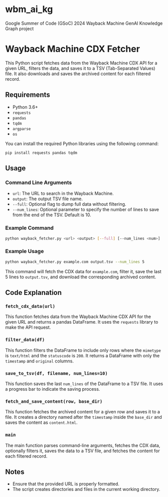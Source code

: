 # wbm_ai_kg
Google Summer of Code (GSoC) 2024 Wayback Machine GenAI Knowledge Graph project

# Wayback Machine CDX Fetcher

This Python script fetches data from the Wayback Machine CDX API for a given URL, filters the data, and saves it to a TSV (Tab-Separated Values) file. It also downloads and saves the archived content for each filtered record.

## Requirements

- Python 3.6+
- `requests`
- `pandas`
- `tqdm`
- `argparse`
- `os`

You can install the required Python libraries using the following command:
```
pip install requests pandas tqdm
```

## Usage

### Command Line Arguments

- `url`: The URL to search in the Wayback Machine.
- `output`: The output TSV file name.
- `--full`: Optional flag to dump full data without filtering.
- `--num_lines`: Optional parameter to specify the number of lines to save from the end of the TSV. Default is 10.

### Example Command

```bash
python wayback_fetcher.py <url> <output> [--full] [--num_lines <num>]
```

### Example Usage

```bash
python wayback_fetcher.py example.com output.tsv --num_lines 5
```

This command will fetch the CDX data for `example.com`, filter it, save the last 5 lines to `output.tsv`, and download the corresponding archived content.

## Code Explanation

### `fetch_cdx_data(url)`

This function fetches data from the Wayback Machine CDX API for the given URL and returns a pandas DataFrame. It uses the `requests` library to make the API request.

### `filter_data(df)`

This function filters the DataFrame to include only rows where the `mimetype` is `text/html` and the `statuscode` is `200`. It returns a DataFrame with only the `timestamp` and `original` columns.

### `save_to_tsv(df, filename, num_lines=10)`

This function saves the last `num_lines` of the DataFrame to a TSV file. It uses a progress bar to indicate the saving process.

### `fetch_and_save_content(row, base_dir)`

This function fetches the archived content for a given row and saves it to a file. It creates a directory named after the `timestamp` inside the `base_dir` and saves the content as `content.html`.

### `main`

The main function parses command-line arguments, fetches the CDX data, optionally filters it, saves the data to a TSV file, and fetches the content for each filtered record.

## Notes

- Ensure that the provided URL is properly formatted.
- The script creates directories and files in the current working directory.
